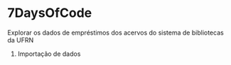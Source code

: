 # 7DaysOfCode
Explorar os dados de empréstimos dos acervos do sistema de bibliotecas da UFRN

1. Importação de dados
